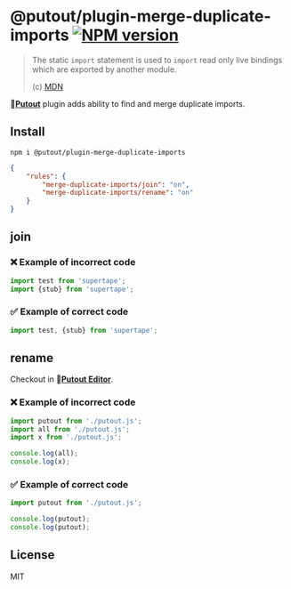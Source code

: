# @putout/plugin-merge-duplicate-imports [![NPM version][NPMIMGURL]][NPMURL]

[NPMIMGURL]: https://img.shields.io/npm/v/@putout/plugin-merge-duplicate-imports.svg?style=flat&longCache=true
[NPMURL]: https://npmjs.org/package/@putout/plugin-merge-duplicate-imports "npm"

> The static `import` statement is used to `import` read only live bindings which are exported by another module.
>
> (c) [MDN](https://developer.mozilla.org/en-US/docs/Web/JavaScript/Reference/Statements/import)

🐊[**Putout**](https://github.com/coderaiser/putout) plugin adds ability to find and merge duplicate imports.

## Install

```
npm i @putout/plugin-merge-duplicate-imports
```

```json
{
    "rules": {
        "merge-duplicate-imports/join": "on",
        "merge-duplicate-imports/rename": "on"
    }
}
```

## join

### ❌ Example of incorrect code

```js
import test from 'supertape';
import {stub} from 'supertape';
```

### ✅ Example of correct code

```js
import test, {stub} from 'supertape';
```

## rename

Checkout in 🐊[**Putout Editor**](https://putout.cloudcmd.io/#/gist/6604936dec6b1eed8ce0d143f2962f15/17b310a6e4d85b0b8615a8b91d0e27414e8af291).

### ❌ Example of incorrect code

```js
import putout from './putout.js';
import all from './putout.js';
import x from './putout.js';

console.log(all);
console.log(x);
```

### ✅ Example of correct code

```js
import putout from './putout.js';

console.log(putout);
console.log(putout);
```

## License

MIT
